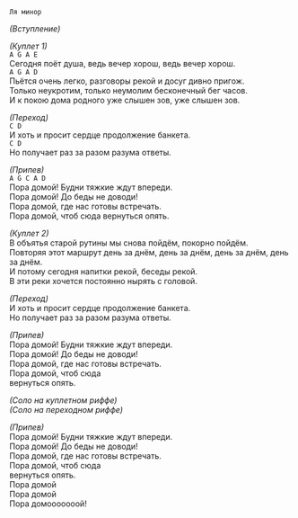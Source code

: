 `Ля минор`																	    
																			    
*(Вступление)*																    
																			    
*(Куплет 1)*																    
`A G A E`																	    
Сегодня поёт душа, ведь вечер хорош, ведь вечер хорош.						    
`A G A D`																	    
Пьётся очень легко, разговоры рекой и досуг дивно пригож.					    
Только неукротим, только неумолим бесконечный бег часов.					    
И к покою дома родного уже слышен зов, уже слышен зов.						    
																			    
*(Переход)*																	    
`C D`																		    
И хоть и просит сердце продолжение банкета.									    
`C D`																		    
Но получает раз за разом разума ответы.										    
																			    
*(Припев)*																	    
`A G C A D`																	    
Пора домой! Будни тяжкие ждут впереди.										    
Пора домой! До беды не доводи!												    
Пора домой, где нас готовы встречать.										    
Пора домой, чтоб сюда вернуться опять.										    
																			    
*(Куплет 2)*																    
В объятья старой рутины мы снова пойдём, покорно пойдём.					    
Повторяя этот маршрут день за днём, день за днём, день за днём, день за днём.    
И потому сегодня напитки рекой, беседы рекой.								   
В эти реки хочется постоянно нырять с головой.								   
																			   
*(Переход)*																	   
И хоть и просит сердце продолжение банкета.									   
Но получает раз за разом разума ответы.										   
																			   
*(Припев)*																	   
Пора домой! Будни тяжкие ждут впереди.										   
Пора домой! До беды не доводи!												   
Пора домой, где нас готовы встречать.										   
Пора домой, чтоб сюда														   
вернуться опять.															   
																			   
*(Соло на куплетном риффе)*													   
*(Соло на переходном риффе)*												   
																			   
*(Припев)*																	   
Пора домой! Будни тяжкие ждут впереди.										   
Пора домой! До беды не доводи!												   
Пора домой, где нас готовы встречать.										   
Пора домой, чтоб сюда														   
вернуться опять.															   
Пора домой																	   
Пора домой																	   
Пора домооооооой!															   
